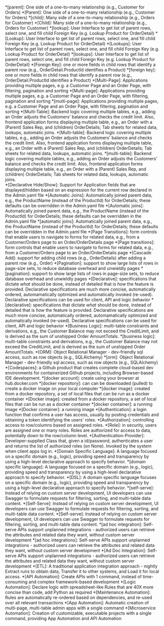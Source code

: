 *[parent]: One side of a one-to-many relationship (e.g., Customer for Orders)
*[Parent]: One side of a one-to-many relationship (e.g., Customer for Orders)
*[child]: Many side of a one-to-many relationship (e.g., Orders for Customer)
*[Child]: Many side of a one-to-many relationship (e.g., Orders for Customer)
*[lookup]: User Interface to get list of parent rows, select one, and fill child Foreign Key (e.g. Lookup Product for OrderDetail)
*[Lookup]: User Interface to get list of parent rows, select one, and fill child Foreign Key (e.g. Lookup Product for OrderDetail)
*[Lookups]: User Interface to get list of parent rows, select one, and fill child Foreign Key (e.g. Lookup Product for OrderDetail)
*[lookups]: User Interface to get list of parent rows, select one, and fill child Foreign Key (e.g. Lookup Product for OrderDetail)
*[Foreign Key]: one or more fields in child rows that identify a parent row (e.g., OrderDetail.ProductId identifies a Product)
*[foreign key]: one or more fields in child rows that identify a parent row (e.g., OrderDetail.ProductId identifies a Product)
*[Multi-Page]: Applications providing multiple pages, e.g. a Customer Page and an Order Page, with filtering, pagination and sorting
*[Multi-page]: Applications providing multiple pages, e.g. a Customer Page and an Order Page, with filtering, pagination and sorting
*[multi-page]: Applications providing multiple pages, e.g. a Customer Page and an Order Page, with filtering, pagination and sorting
*[Multi-Table]: Backend logic covering multiple tables, e.g., adding an Order adjusts the Customers' balance and checks the credit limit.  Also, frontend application forms displaying multiple table, e.g., an Order with a (Parent) Sales Rep, and (children) OrderDetails;  Tab sheets for related data, lookups, automatic joins. 
*[Multi-table]: Backend logic covering multiple tables, e.g., adding an Order adjusts the Customers' balance and checks the credit limit.  Also, frontend application forms displaying multiple table, e.g., an Order with a (Parent) Sales Rep, and (children) OrderDetails;  Tab sheets for related data, lookups, automatic joins. 
*[multi-table]: Backend logic covering multiple tables, e.g., adding an Order adjusts the Customers' balance and checks the credit limit.  Also, frontend application forms displaying multiple table, e.g., an Order with a (Parent) Sales Rep, and (children) OrderDetails;  Tab sheets for related data, lookups, automatic joins.  
*[Declarative Hide/Show]: Support for Application fields that are displayed/hidden based on an expression for the current row declared in the Admin.yaml file
*[Automatic Joins]: Automatically joined parent data, e.g., the ProductName (instead of the ProductId) for OrderDetails; these defaults can be overridden in the Admin.yaml file
*[Automatic joins]: Automatically joined parent data, e.g., the ProductName (instead of the ProductId) for OrderDetails; these defaults can be overridden in the Admin.yaml file
*[automatic joins]: Automatically joined parent data, e.g., the ProductName (instead of the ProductId) for OrderDetails; these defaults can be overridden in the Admin.yaml file
*[Page Transitions]: form controls that enable users to navigate to forms for related data, e.g., from a Customer/Orders page to an Order/OrderDetails page
*[Page transitions]: form controls that enable users to navigate to forms for related data, e.g., from a Customer/Orders page to an Order/OrderDetails page
*[Cascade Add]: support for adding child rows (e.g., OrderDetails) after adding a parent row (e.g., Order)
*[Pagination]: support to show large lists of rows in page-size sets, to reduce database overhead and unwieldly pages
*[pagination]: support to show large lists of rows in page-size sets, to reduce database overhead and unwieldly pages
*[Declarative]: specifications that dictate _what_ should be done, instead of detailed that is _how_ the feature is provided.  Declarative specifications are much more concise, automatically ordered, automamatically optimized and automatically invoked (re-used).  Declarative specifications can be used for client, API and logic behavior
*[declarative]: specifications that dictate _what_ should be done, instead of detailed that is _how_ the feature is provided.  Declarative specifications are much more concise, automatically ordered, automamatically optimized and automatically invoked (re-used).  Declarative specifications can be used for client, API and logic behavior
*[Business Logic]: multi-table constraints and derivations, e.g., the Customer Balance may not exceed the CreditLimit, and is derived as the sum of unshipped Order AmountTotals.
*[business logic]: multi-table constraints and derivations, e.g., the Customer Balance may not exceed the CreditLimit, and is derived as the sum of unshipped Order AmountTotals.
*[ORM]: Object Relational Manager - dev-friendly sql access, such as row objects (e.g., SQLAlchemy)
*[orm]: Object Relational Manager - dev-friendly sql access, such as row objects (e.g., SQLAlchemy)
*[Codespaces]: a Github product that creates complete cloud-based dev environments for containerized Github projects, including Browser-based IDE development.
*[docker account]: create using your browser at hub.docker.com
*[docker repository]: can can be downloaded (pulled) to create a docker image on your local computer
*[docker image]: created from a docker repository, a set of local files that can be run as a docker container
*[Docker image]: created from a docker repository, a set of local files that can be run as a docker container
*[docker container]: a running image
*[Docker container]: a running image
*[Authentication]: a login function that confirms a user has access, usually by posting credentials and obtaining a token identifying the users' roles.
*[Authorization]: controlling access to row/columns based on assigned roles.
*[Role]: in security, users are assigned one or many roles.  Roles are authorized for access to data, potentially down to the row/column level.
*[Authentication-Provider]: Developer-supplied Class that, given a id/password, authenticates a user and returns the list of authorized roles (on None).  Invoked by the system when client apps log in.
*[Domain Specific Language]: A language focused on a specific domain (e.g., logic), providing speed and transparency by using a high-level declarative approach to specify behavior.
*[domain specific language]: A language focused on a specific domain (e.g., logic), providing speed and transparency by using a high-level declarative approach to specify behavior.
*[DSL]: A domain specific language focuses on a specific domain (e.g., logic), providing speed and transparency by using a high-level declarative approach to specify behavior.
*[self-serve]: Instead of relying on custom server development, UI developers can use Swagger to formulate requests for filtering, sorting, and multi-table data content.
*[Self-Serve]: Instead of relying on custom server development, UI developers can use Swagger to formulate requests for filtering, sorting, and multi-table data content.
*[Self-serve]: Instead of relying on custom server development, UI developers can use Swagger to formulate requests for filtering, sorting, and multi-table data content.
*[ad hoc integration]: Self-serve APIs support unplanned integrations - authorized users can retrieve the attributes and related data they want, without custom server development
*[ad hoc integrations]: Self-serve APIs support unplanned integrations - authorized users can retrieve the attributes and related data they want, without custom server development
*[Ad Doc Integration]: Self-serve APIs support unplanned integrations - authorized users can retrieve the attributes and related data they want, without custom server development
*[ETL]: A traditional application integration approach - nightly Extract runs to obtain data, Transfer it to other systems, and Load it for local access.
*[API Automation]: Create APIs with 1 command, instead of time-consuming and complex framework-based development
*[Logic Automation]: Declare logic with spreadsheet-like Rules that are 40X more concise than code, add Python as required
*[Maintenance Automation]: Rules are automatically re-ordered based on dependencies, and re-used over all relevant transactions
*[App Automation]: Automatic creation of multi-page, multi-table admin apps with a single command
*[Microservice Automation]: Creation of customizable, executable projects with a single command, providing App Automation and API Automation